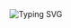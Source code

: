 <div align="center">

<img src="https://readme-typing-svg.demolab.com?font=Fira+Code&size=48&duration=3000&pause=1000&color=D97757&center=true&vCenter=true&width=435&lines=TOMMY;Full+Stack+Developer;AI+%26+Game+Dev" alt="Typing SVG" />

</div>
